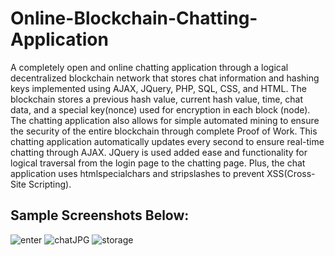# Online-Blockchain-Chatting-Application
A completely open and online chatting application through a logical decentralized blockchain network that stores chat information and hashing keys implemented using AJAX, JQuery, PHP, SQL, CSS, and HTML. 
The blockchain stores a previous hash value, current hash value, time, chat data, and a special key(nonce) used for encryption in each block (node). The chatting application also allows
for simple automated mining to ensure the security of the entire blockchain through complete Proof of Work. This chatting application automatically updates every second to ensure real-time
chatting through AJAX. JQuery is used added ease and functionality for logical traversal from the login page to the chatting page.
Plus, the chat application uses htmlspecialchars and stripslashes to prevent XSS(Cross-Site Scripting).

Sample Screenshots Below:
----------------------------------------------------------------------------------------------------------------------------------------------
![enter](https://user-images.githubusercontent.com/81478885/148006426-0b55ce15-448f-44dc-8757-19a920fc87c7.JPG)
![chatJPG](https://user-images.githubusercontent.com/81478885/148006431-1ec25b16-bb80-4b83-9c3d-6dbd9529f2b3.JPG)
![storage](https://user-images.githubusercontent.com/81478885/148006429-3f1c6166-d1ff-4503-bedf-dbc9d25b52a2.JPG)
